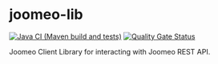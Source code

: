 # joomeo-lib

[![Java CI (Maven build and tests)](https://github.com/radixhomework/joomeo-lib/actions/workflows/main-build.yml/badge.svg?branch=main)](https://github.com/radixhomework/joomeo-lib/actions/workflows/main-build.yml)
[![Quality Gate Status](https://sonarcloud.io/api/project_badges/measure?project=joomeo-lib&metric=alert_status)](https://sonarcloud.io/summary/new_code?id=joomeo-lib)

Joomeo Client Library for interacting with Joomeo REST API.
